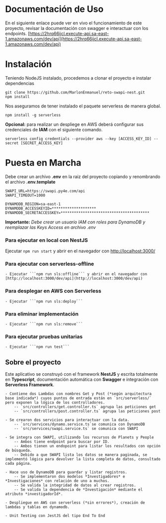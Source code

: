# Documentación de Uso

En el siguiente enlace puede ver en vivo el funcionamiento de este proyecto, revisar la documentación con swagger e interactuar con los endpoints.
[https://2hrq66ijcl.execute-api.sa-east-1.amazonaws.com/dev/api](https://2hrq66ijcl.execute-api.sa-east-1.amazonaws.com/dev/api)


# Instalación
Teniendo NodeJS instalado, procedemos a clonar el proyecto e instalar dependencias
```
git clone https://github.com/MarlonEnmanuel/reto-swapi-nest.git
npm install
```
Nos aseguramos de tener instalado el paquete serverless de manera global.
```
npm install -g serverless
```
**Opcional:** para realizar un despliege en AWS deberá configurar sus credenciales de **IAM** con el siguiente comando.
```
serverless config credentials --provider aws --key [ACCESS_KEY_ID] --secret [SECRET_ACCESS_KEY]
```
# Puesta en Marcha
Debe crear un archivo **.env** en la raiz del proyecto copiando y renombrando el archivo **.env.template**
```
SWAPI_URL=https://swapi.py4e.com/api
SWAPI_TIMEOUT=1000

DYNAMODB_REGION=sa-east-1
DYNAMODB_ACCESSKEYID=********************
DYNAMODB_SECRETACCESSKEY=****************************************
```
**Importante:** *Debe crear un usuario IAM con roles para DynamoDB y reemplazar las Keys Access en archivo .env*
### Para ejecutar en local con NestJS
Ejecutar ```npm run start``` y abrir en el navegador con [http://localhost:3000/](http://localhost:3000/)

### Para ejecutar con serverless-offline
    - Ejecutar ```npm run sls:offline``` y abrir en el navegador con [http://localhost:3000/dev/api](http://localhost:3000/dev/api)

### Para desplegar en AWS con Serverless
    - Ejecutar ```npm run sls:deploy```

### Para eliminar implementación
    - Ejecutar ```npm run sls:remove```

### Para ejecutar pruebas unitarias
    - Ejecutar ```npm run test```


## Sobre el proyecto
Este aplicativo se construyó con el framework **NestJS** y escrita totalmente en **Typescript**, documentación automática con **Swagger** e integración con **Serverless Framework**.

    - Contiene dos Lambdas con nombres Get y Post (*según arquitectura base indicada*) cuyos puntos de entrada están en `src/serverless/` pero exponen la lógica de los controlladores.
        -- `src/controllers/get.controller.ts` agrupa las peticiones get
        -- `src/controllers/post.controller.ts` agrupa las peticiones post

    - Se crearon dos servicios para interactuar con la data.
        -- `src/services/dynamo.service.ts`se comunica con DynamoDB
        -- `src/services/swapi.service.ts` se comunica con SWAPI

    - Se integra con SWAPI, utilizando los recursos de Planets y People
        -- Ambos tiene endpoint para buscar por ID.
        -- Ambos tienen un endopoint para listar los resultados con opción de búsqueda.
        -- Debido a que SWAPI lista los datos se manera paginada, se implementó lógica para devolver la lista completa de datos, consultado cada página.

    - Hace uso de DynamoDB para guardar y listar registros.
        -- Se implementaron dos modelos *Investigadores* e *Investigaciones* con relación de uno a muchos.
        -- Se valida la integridad de datos al crear registros.
        -- Se valida la dependencia de *Investigación* mediante el atributo *investigadorId*.

    - Despliegue en AWS con serverless (*sin errores*), creación de lambdas y tablas en dynamodb.

    - Unit Testing con JestJS del tipo End To End